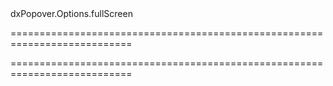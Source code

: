<!--id-->dxPopover.Options.fullScreen<!--/id-->
===========================================================================
<!--hidden--><!--/hidden-->
===========================================================================

